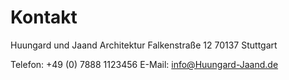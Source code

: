 # Kontakt

Huungard und Jaand Architektur
Falkenstraße 12
70137 Stuttgart

Telefon: +49 (0) 7888 1123456
E-Mail: info@Huungard-Jaand.de
